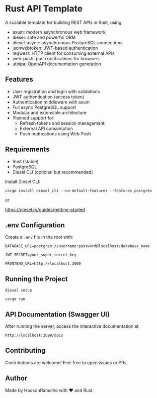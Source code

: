 # Rust API Template

A scalable template for building REST APIs in Rust, using:

- axum: modern asynchronous web framework
- diesel: safe and powerful ORM
- diesel-async: asynchronous PostgreSQL connections
- jsonwebtoken: JWT-based authentication
- reqwest: HTTP client for consuming external APIs
- web-push: push notifications for browsers
- utoipa: OpenAPI documentation generation


## Features

- User registration and login with validations
- JWT authentication (access token)
- Authentication middleware with axum
- Full async PostgreSQL support
- Modular and extensible architecture
- Planned support for:
  - Refresh tokens and session management
  - External API consumption
  - Push notifications using Web Push

## Requirements

- Rust (stable)
- PostgreSQL
- Diesel CLI (optional but recommended)

Install Diesel CLI:

```
cargo install diesel_cli --no-default-features --features postgres
```
or

https://diesel.rs/guides/getting-started

## .env Configuration

Create a `.env` file in the root with:

```
DATABASE_URL=postgres://username:password@localhost/database_name

JWT_SECRET=your_super_secret_key

FRONTEND_URL=http://localhost:3000
```


## Running the Project

```
diesel setup

cargo run
```

## API Documentation (Swagger UI)

After running the server, access the interactive documentation at:
```
http://localhost:3099/docs
```

## Contributing

Contributions are welcome! Feel free to open issues or PRs.


## Author

Made by HadsonRamalho with ❤️ and Rust.
